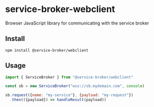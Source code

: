 # service-broker-webclient
Browser JavaScript library for communicating with the service broker

## Install
`npm install @service-broker/webclient`

## Usage
```javascript
import { ServiceBroker } from "@service-broker/webclient"

const sb = new ServiceBroker("wss://sb.mydomain.com", console)

sb.request({name: "my-service"}, {payload: "my-request"})
  .then(({payload}) => handleResult(payload))
```
